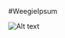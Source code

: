 #WeegieIpsum




![Alt text](http://art.ngfiles.com/images/166000/166797_goku5900_weegee-stare.png)


